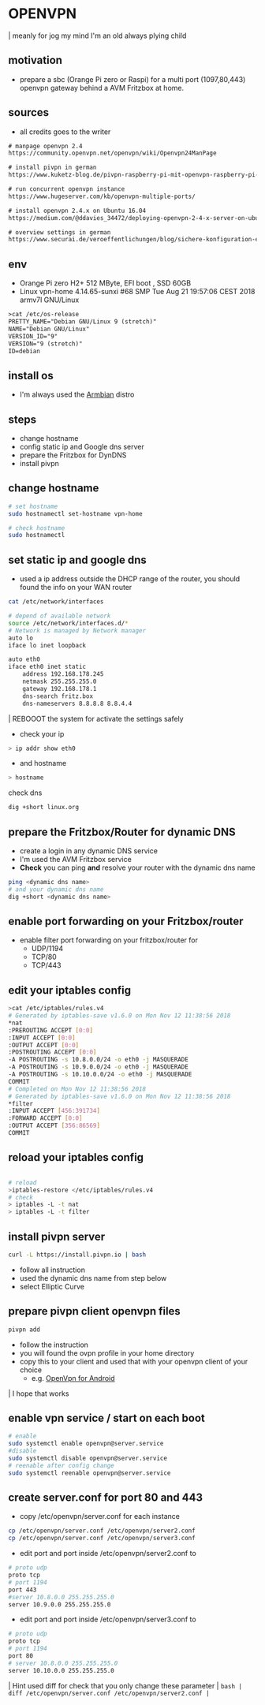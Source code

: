 # OPENVPN

| meanly for jog my mind I'm an old always plying child

## motivation

- prepare a sbc (Orange Pi zero or Raspi) for a multi port (1097,80,443) openvpn gateway behind a AVM Fritzbox at home.

## sources

- all credits goes to the writer

```txt
# manpage openvpn 2.4
https://community.openvpn.net/openvpn/wiki/Openvpn24ManPage

# install pivpn in german
https://www.kuketz-blog.de/pivpn-raspberry-pi-mit-openvpn-raspberry-pi-teil3/

# run concurrent openvpn instance
https://www.hugeserver.com/kb/openvpn-multiple-ports/

# install openvpn 2.4.x on Ubuntu 16.04
https://medium.com/@ddavies_34472/deploying-openvpn-2-4-x-server-on-ubuntu-16-04-xenial-within-aws-dbd7b9333c95

# overview settings in german
https://www.securai.de/veroeffentlichungen/blog/sichere-konfiguration-eines-vpn-mit-openvpn/
```

## env

- Orange Pi zero H2+ 512 MByte, EFI boot , SSD 60GB
- Linux vpn-home 4.14.65-sunxi #68 SMP Tue Aug 21 19:57:06 CEST 2018 armv7l GNU/Linux

```txt
>cat /etc/os-release
PRETTY_NAME="Debian GNU/Linux 9 (stretch)"
NAME="Debian GNU/Linux"
VERSION_ID="9"
VERSION="9 (stretch)"
ID=debian
```

## install os

- I'm always used the [Armbian](https://www.armbian.com/orange-pi-zero/) distro


## steps

- change hostname
- config static ip and Google dns server
- prepare the Fritzbox for DynDNS
- install pivpn


## change hostname

```bash
# set hostname
sudo hostnamectl set-hostname vpn-home

# check hostname
sudo hostnamectl

```

## set static ip and google dns

- used a ip address outside the DHCP range of the router, you should found the info on your WAN router

```bash
cat /etc/network/interfaces

# depend of available network
source /etc/network/interfaces.d/*
# Network is managed by Network manager
auto lo
iface lo inet loopback

auto eth0
iface eth0 inet static
    address 192.168.178.245
    netmask 255.255.255.0
    gateway 192.168.178.1
    dns-search fritz.box
    dns-nameservers 8.8.8.8 8.8.4.4

```

| REBOOOT the system for activate the settings safely

- check your ip

```bash
> ip addr show eth0
 ```

- and hostname

```bash
> hostname

```

check dns

```bash
dig +short linux.org

```

## prepare the Fritzbox/Router for dynamic DNS

- create a login in any dynamic DNS service
- I'm used the AVM Fritzbox service
- **Check** you can ping **and** resolve your router with the dynamic dns name

```bash
ping <dynamic dns name>
# and your dynamic dns name
dig +short <dynamic dns name>
```

## enable port forwarding on your Fritzbox/router

- enable filter port forwarding on your fritzbox/router for
  - UDP/1194
  - TCP/80
  - TCP/443

## edit your iptables config

```bash
>cat /etc/iptables/rules.v4
# Generated by iptables-save v1.6.0 on Mon Nov 12 11:38:56 2018
*nat
:PREROUTING ACCEPT [0:0]
:INPUT ACCEPT [0:0]
:OUTPUT ACCEPT [0:0]
:POSTROUTING ACCEPT [0:0]
-A POSTROUTING -s 10.8.0.0/24 -o eth0 -j MASQUERADE
-A POSTROUTING -s 10.9.0.0/24 -o eth0 -j MASQUERADE
-A POSTROUTING -s 10.10.0.0/24 -o eth0 -j MASQUERADE
COMMIT
# Completed on Mon Nov 12 11:38:56 2018
# Generated by iptables-save v1.6.0 on Mon Nov 12 11:38:56 2018
*filter
:INPUT ACCEPT [456:391734]
:FORWARD ACCEPT [0:0]
:OUTPUT ACCEPT [356:86569]
COMMIT
```

## reload your iptables config

```bash

# reload
>iptables-restore </etc/iptables/rules.v4
# check
> iptables -L -t nat
> iptables -L -t filter

```

## install pivpn server

```bash
curl -L https://install.pivpn.io | bash
```

- follow all instruction
- used the dynamic dns name from step below
- select Elliptic Curve

## prepare pivpn client openvpn files

```bash
pivpn add
```

- follow the instruction
- you will found the ovpn profile in your home directory
- copy this to your client and used that with your openvpn client of your choice
  - e.g. [OpenVpn for Android](https://play.google.com/store/apps/details?id=de.blinkt.openvpn)

| I hope that works


## enable vpn service / start on each boot

```bash
# enable
sudo systemctl enable openvpn@server.service
#disable
sudo systemctl disable openvpn@server.service
# reenable after config change
sudo systemctl reenable openvpn@server.service
```


## create server.conf for port 80 and 443

- copy /etc/openvpn/server.conf for each instance

```bash
cp /etc/openvpn/server.conf /etc/openvpn/server2.conf
cp /etc/openvpn/server.conf /etc/openvpn/server3.conf
```

- edit port and port inside  /etc/openvpn/server2.conf to

```bash
# proto udp
proto tcp
# port 1194
port 443
#server 10.8.0.0 255.255.255.0
server 10.9.0.0 255.255.255.0
```

- edit port and port inside  /etc/openvpn/server3.conf to

```bash
# proto udp
proto tcp
# port 1194
port 80
# server 10.8.0.0 255.255.255.0
server 10.10.0.0 255.255.255.0
```

| Hint used diff for check that you only change these parameter
| ```bash
| diff /etc/openvpn/server.conf /etc/openvpn/server2.conf
|```















